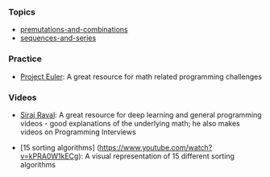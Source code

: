 ### Topics

* [premutations-and-combinations](https://github.com/DimaMukhin/Programming-Interview-Math/blob/master/guides/premutations-and-combinations.md)
* [sequences-and-series](https://github.com/DimaMukhin/Programming-Interview-Math/blob/master/guides/sequences-and-series.md)

### Practice

* [Project Euler](https://github.com/DimaMukhin/Programming-Interview-Math/blob/master/guides/project-euler.md): A great resource for math related programming challenges

### Videos

* [Siraj Raval](https://www.youtube.com/channel/UCWN3xxRkmTPmbKwht9FuE5A): A great resource for deep learning and general programming videos - good explanations of the underlying math; he also makes videos on Programming Interviews

* [15 sorting algorithms] (https://www.youtube.com/watch?v=kPRA0W1kECg): A visual representation of 15 different sorting algorithms
